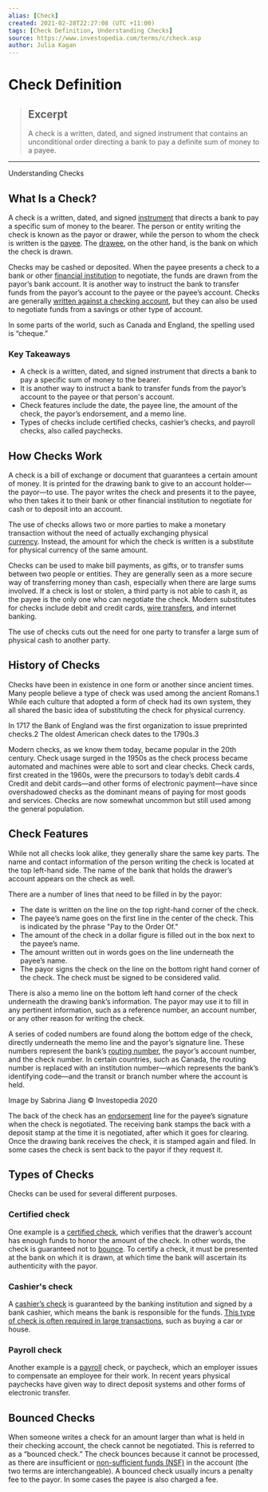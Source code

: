 ```yaml
---
alias: [Check]
created: 2021-02-28T22:27:08 (UTC +11:00)
tags: [Check Definition, Understanding Checks]
source: https://www.investopedia.com/terms/c/check.asp
author: Julia Kagan
---
```


# Check Definition

> ## Excerpt
> A check is a written, dated, and signed instrument that contains an unconditional order directing a bank to pay a definite sum of money to a payee.

---

Understanding Checks
## What Is a Check?

A check is a written, dated, and signed [instrument](https://www.investopedia.com/terms/i/instrument.asp) that directs a bank to pay a specific sum of money to the bearer. The person or entity writing the check is known as the payor or drawer, while the person to whom the check is written is the [payee](https://www.investopedia.com/terms/p/payee.asp). The [drawee](https://www.investopedia.com/terms/d/drawee.asp), on the other hand, is the bank on which the check is drawn.

Checks may be cashed or deposited. When the payee presents a check to a bank or other [financial institution](https://www.investopedia.com/terms/f/financialinstitution.asp) to negotiate, the funds are drawn from the payor’s bank account. It is another way to instruct the bank to transfer funds from the payor’s account to the payee or the payee’s account. Checks are generally [written against a checking account](https://www.investopedia.com/personal-finance/complete-guide-checking-accounts/), but they can also be used to negotiate funds from a savings or other type of account.

In some parts of the world, such as Canada and England, the spelling used is “cheque.”

### Key Takeaways

-   A check is a written, dated, and signed instrument that directs a bank to pay a specific sum of money to the bearer. 
-   It is another way to instruct a bank to transfer funds from the payor’s account to the payee or that person's account. 
-   Check features include the date, the payee line, the amount of the check, the payor’s endorsement, and a memo line.
-   Types of checks include certified checks, cashier’s checks, and payroll checks, also called paychecks.

## How Checks Work

A check is a bill of exchange or document that guarantees a certain amount of money. It is printed for the drawing bank to give to an account holder—the payor—to use. The payor writes the check and presents it to the payee, who then takes it to their bank or other financial institution to negotiate for cash or to deposit into an account.

The use of checks allows two or more parties to make a monetary transaction without the need of actually exchanging physical [currency](https://www.investopedia.com/terms/c/currency.asp). Instead, the amount for which the check is written is a substitute for physical currency of the same amount.

Checks can be used to make bill payments, as gifts, or to transfer sums between two people or entities. They are generally seen as a more secure way of transferring money than cash, especially when there are large sums involved. If a check is lost or stolen, a third party is not able to cash it, as the payee is the only one who can negotiate the check. Modern substitutes for checks include debit and credit cards, [wire transfers](https://www.investopedia.com/terms/w/wiretransfer.asp), and internet banking.

The use of checks cuts out the need for one party to transfer a large sum of physical cash to another party.

## History of Checks

Checks have been in existence in one form or another since ancient times. Many people believe a type of check was used among the ancient Romans.1 While each culture that adopted a form of check had its own system, they all shared the basic idea of substituting the check for physical currency.

In 1717 the Bank of England was the first organization to issue preprinted checks.2 The oldest American check dates to the 1790s.3

Modern checks, as we know them today, became popular in the 20th century. Check usage surged in the 1950s as the check process became automated and machines were able to sort and clear checks. Check cards, first created in the 1960s, were the precursors to today’s debit cards.4 Credit and debit cards—and other forms of electronic payment—have since overshadowed checks as the dominant means of paying for most goods and services. Checks are now somewhat uncommon but still used among the general population.

## Check Features

While not all checks look alike, they generally share the same key parts. The name and contact information of the person writing the check is located at the top left-hand side. The name of the bank that holds the drawer’s account appears on the check as well.

There are a number of lines that need to be filled in by the payor:

-   The date is written on the line on the top right-hand corner of the check.
-   The payee’s name goes on the first line in the center of the check. This is indicated by the phrase "Pay to the Order Of."
-   The amount of the check in a dollar figure is filled out in the box next to the payee’s name.
-   The amount written out in words goes on the line underneath the payee’s name.
-   The payor signs the check on the line on the bottom right hand corner of the check. The check must be signed to be considered valid.

There is also a memo line on the bottom left hand corner of the check underneath the drawing bank’s information. The payor may use it to fill in any pertinent information, such as a reference number, an account number, or any other reason for writing the check.

A series of coded numbers are found along the bottom edge of the check, directly underneath the memo line and the payor’s signature line. These numbers represent the bank’s [routing number](https://www.investopedia.com/terms/r/routing_transit_number.asp), the payor’s account number, and the check number. In certain countries, such as Canada, the routing number is replaced with an institution number—which represents the bank’s identifying code—and the transit or branch number where the account is held.

Image by Sabrina Jiang © Investopedia 2020

The back of the check has an [endorsement](https://www.investopedia.com/terms/e/endorsement.asp) line for the payee’s signature when the check is negotiated. The receiving bank stamps the back with a deposit stamp at the time it is negotiated, after which it goes for clearing. Once the drawing bank receives the check, it is stamped again and filed. In some cases the check is sent back to the payor if they request it.

## Types of Checks

Checks can be used for several different purposes.

### Certified check

One example is a [certified check](https://www.investopedia.com/terms/c/certifiedcheck.asp), which verifies that the drawer’s account has enough funds to honor the amount of the check. In other words, the check is guaranteed not to [bounce](https://www.investopedia.com/terms/b/bouncedcheck.asp). To certify a check, it must be presented at the bank on which it is drawn, at which time the bank will ascertain its authenticity with the payor.

### Cashier's check

A [cashier’s check](https://www.investopedia.com/terms/c/cashierscheck.asp) is guaranteed by the banking institution and signed by a bank cashier, which means the bank is responsible for the funds. [This type of check is often required in large transactions](https://www.investopedia.com/best-ways-to-get-a-cashier-s-check-4590106), such as buying a car or house.

### Payroll check

Another example is a [payroll](https://www.investopedia.com/terms/p/payroll.asp) check, or paycheck, which an employer issues to compensate an employee for their work. In recent years physical paychecks have given way to direct deposit systems and other forms of electronic transfer.

## Bounced Checks

When someone writes a check for an amount larger than what is held in their checking account, the check cannot be negotiated. This is referred to as a “bounced check.” The check bounces because it cannot be processed, as there are insufficient or [non-sufficient funds (NSF)](https://www.investopedia.com/terms/n/nsf.asp) in the account (the two terms are interchangeable). A bounced check usually incurs a penalty fee to the payor. In some cases the payee is also charged a fee.
